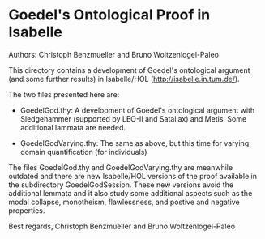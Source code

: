 Goedel's Ontological Proof in Isabelle
======================================

Authors: Christoph Benzmueller and Bruno Woltzenlogel-Paleo


This directory contains a development of Goedel's ontological argument
(and some further results) in Isabelle/HOL (http://isabelle.in.tum.de/).

The two files presented here are:

- GoedelGod.thy: A development of Goedel's ontological argument with
  Sledgehammer (supported by LEO-II and Satallax) and Metis. Some
  additional lammata are needed.

- GoedelGodVarying.thy: The same as above, but this time for varying
  domain quantification (for individuals)

The files GoedelGod.thy and GoedelGodVarying.thy are meanwhile
outdated and there are new Isabelle/HOL versions of the proof
available in the subdirectory GoedelGodSession. These new versions
avoid the additional lemmata and it also study some additional aspects
such as the modal collapse, monotheism, flawlessness, and postive and
negative properties.

Best regards,
   Christoph Benzmueller and Bruno Woltzenlogel-Paleo


